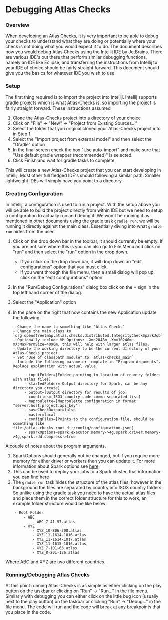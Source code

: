 # Debugging Atlas Checks

### Overview

When developing an Atlas Checks, it is very important to be able to debug your checks to understand what they are doing or potentially where your check is not doing what you would expect it to do. The document describes how you would debug Atlas Checks using the Intellij IDE by JetBrains. There are various IDE's out there that perform similar debugging functions, namely an IDE like Eclipse, and transferring the instructions from Intellij to your IDE of choice should be fairly straight forward. This document should give you the basics for whatever IDE you wish to use.

### Setup

The first thing required is to import the project into Intellij. Intellij supports gradle projects which is what Atlas-Checks is, so importing the project is fairly straight forward. These instructions assumed 

1. Clone the Atlas-Checks project into a directory of your choice 
2. Click on "File" -> "New" -> "Project from Existing Sources..."
3. Select the folder that you original cloned your Atlas-Checks project into in Step 1.
4. Select the "Import project from external model" and then select the "Gradle" option
5. In the final screen check the box "Use auto-import" and make sure that "Use default gradle wrapper (recommended)" is selected.
6. Click Finish and wait for gradle tasks to complete.

This will create a new Atlas-Checks project that you can start developing in Intellij. Most other full fledged IDE's should following a similar path. Smaller lightweight IDEs will simply have you point to a directory.

### Creating Configuration

In Intellij, a configuration is used to run a project. With the setup above you will be able to build the project directly from within IDE but we need to setup a configuration to actually run and debug it. We won't be running it as mentioned in other documents using the gradle task `gradle run`, we will be running it directly against the main class. Essentially diving into what `gradle run` hides from the user. 

1. Click on the drop down bar in the toolbar, it should currently be empty. If you are not sure where this is you can also go to File Menu and click on "run" and then select the "run" option in the drop down.

    - If you click on the drop down bar, it will drop down an "edit configurations" option that you must click.
    - If you went through the file menu, then a small dialog will pop up, click on the "edit configurations" option.
    
2. In the "Run/Debug Configurations" dialog box click on the + sign in the top left hand corner of the dialog.
3. Select the "Application" option
4. In the pane on the right that now contains the new Application update the following.

       - Change the name to something like 'Atlas-Checks'       
       - Change the main class to `org.openstreetmap.atlas.checks.distributed.IntegrityCheckSparkJob`       
       - Optionally include VM Options: -Xms2048m -Xmx10240m -XX:MaxPermSize=4096m, this will help with larger atlas files.
       - Update the working directory to be the current directory of your Atlas-Checks project.
       - Set "Use of classpath module" to `atlas-checks_main`
       - Include the following parameter template in "Program Arguments". Replace explanation with actual value.
   
            - inputFolder=[Folder pointing to location of country folders with atlas files]
            - startedFolder=[Output directory for Spark, can be any directory you create]
            - output=[Output directory for results of job]
            - countries=[ISO3 country code comma separated list]
            - maproulette=[Maproulette configuration in format "server:host:project:api_key"]
            - saveCheckOutput=false
            - master=local
            - configFiles=[Points to the configuration file, should be something like file:/atlas_checks_root_dir/config/configuration.json]
            - sparkOptions=spark.executor.memory->4g,spark.driver.memory->4g,spark.rdd.compress->true
            
A couple of notes about the program arguments.

1. SparkOptions should generally not be changed, but if you require more memory for either driver or workers then you can update it. For more information about Spark options see [here](http://spark.apache.org/docs/1.6.0/configuration.html).
2. This can be used to deploy your jobs to a Spark cluster, that information you can find [here](cluster.md)
3. The `gradle run` task hides the structure of the atlas files, however in the background the files are separated by country into ISO3 country folders. So unlike using the gradle task you need to have the actual atlas files and place them in the correct folder structure for this to work, an example folder structure would be like below:

```
    - Root Folder
        - ABC
            - ABC_7-41-57.atlas
        - XYZ
            - XYZ_10-806-508.atlas
            - XYZ_11-1614-1016.atlas 
            - XYZ_11-1614-1017.atlas 
            - XYZ_11-1615-1016.atlas 
            - XYZ_7-101-63.atlas
            - XYZ_8-201-126.atlas
```
Where ABC and XYZ are two different countries.

### Running/Debugging Atlas Checks

At this point running Atlas-Checks is as simple as either clicking on the play button on the taskbar or clicking on "Run" -> "Run..." in the file menu. Similarly with debugging you can either click on the little bug icon (usually next to the play button) on the taskbar or clicking  "Run" -> "Debug..." in the file menu. The code will run and the code will break at any breakpoints that you place in the code.
